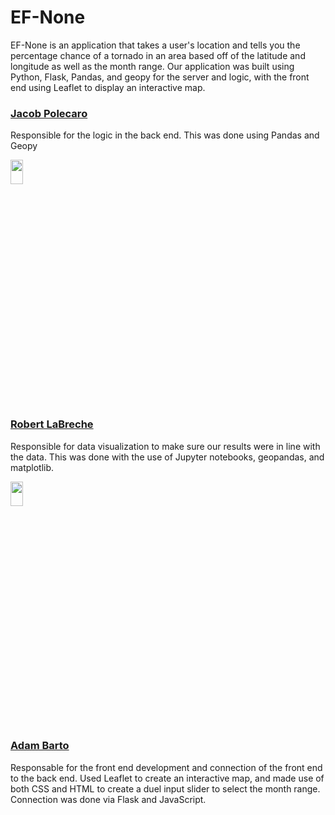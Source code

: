 # EF-None
EF-None is an application that takes a user's location and tells you the percentage chance of a tornado in an area based off of the latitude and longitude as well as the month range. Our application was built using Python, Flask, Pandas, and geopy for the server and logic, with the front end using Leaflet to display an interactive map.

<!-- <img src=""  width="20%" height="10%" object-fit="cover" > -->

### [Jacob Polecaro](https://github.com/polecarozc)
Responsible for the logic in the back end. This was done using Pandas and Geopy

 
<img src="https://github.com/Zip-Final/EF-None/assets/18600243/0fadbbe2-d8d2-4dc2-a58d-279afad1f175"  width="20%" height="10%" object-fit="cover" >

### [Robert LaBreche](https://github.com/relabreche874)
Responsible for data visualization to make sure our results were in line with the data. This was done with the use of Jupyter notebooks, geopandas, and matplotlib.


<img src="https://github.com/Zip-Final/EF-None/assets/18600243/1f96d85d-4990-4191-a538-3ff287c52329"  width="20%" height="10%">

### [Adam Barto](https://github.com/Adam-Barto)
Responsable for the front end development and connection of the front end to the back end. Used Leaflet to create an interactive map, and made use of both CSS and HTML to create a duel input slider to select the month range. Connection was done via Flask and JavaScript.


